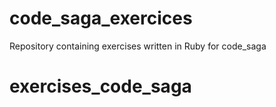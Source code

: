 # code_saga_exercices
Repository containing exercises written in Ruby for code_saga
# exercises_code_saga

